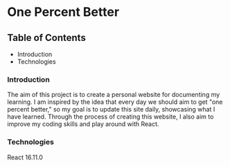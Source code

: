 # One Percent Better

## Table of Contents
- Introduction
- Technologies

### Introduction

The aim of this project is to create a personal website for documenting my learning. I am inspired by the idea that every day we should aim to get "one percent better," so my goal is to update this site daily, showcasing what I have learned. Through the process of creating this website, I also aim to improve my coding skills and play around with React. 

### Technologies
React 16.11.0

